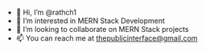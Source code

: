 - 👋 Hi, I’m @rathch1
- 👀 I’m interested in MERN Stack Development
- 💞️ I’m looking to collaborate on MERN Stack projects
- 📫 You can reach me at thepublicinterface@gmail.com

<!---
rathch1/rathch1 is a ✨ special ✨ repository because its `README.md` (this file) appears on your GitHub profile.
You can click the Preview link to take a look at your changes.
--->
